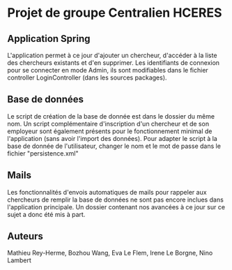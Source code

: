 # Projet de groupe Centralien HCERES

## Application Spring

L'application permet à ce jour d'ajouter un chercheur, d'accéder à la liste des chercheurs existants et d'en supprimer.
Les identifiants de connexion pour se connecter en mode Admin, ils sont modifiables dans le fichier controller LoginController (dans les sources packages).

## Base de données

Le script de création de la base de donnée est dans le dossier du même nom.
Un script complémentaire d'inscription d'un chercheur et de son employeur sont également présents pour le fonctionnement minimal de l'application (sans avoir l'import des données).
Pour adapter le script à la base de donnée de l'utilisateur, changer le nom et le mot de passe dans le fichier "persistence.xml"

## Mails

Les fonctionnalités d'envois automatiques de mails pour rappeler aux chercheurs de remplir la base de données ne sont pas encore inclues dans l'application principale. 
Un dossier contenant nos avancées à ce jour sur ce sujet a donc été mis à part.

## Auteurs

Mathieu Rey-Herme, Bozhou Wang, Eva Le Flem, Irene Le Borgne, Nino Lambert
